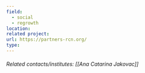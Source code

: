 ```yaml
---
field:
  - social
  - regrowth
location: 
related project: 
url: https://partners-rcn.org/
type:
---
```

###### Related contacts/institutes: [[Ana Catarina Jakovac]]
